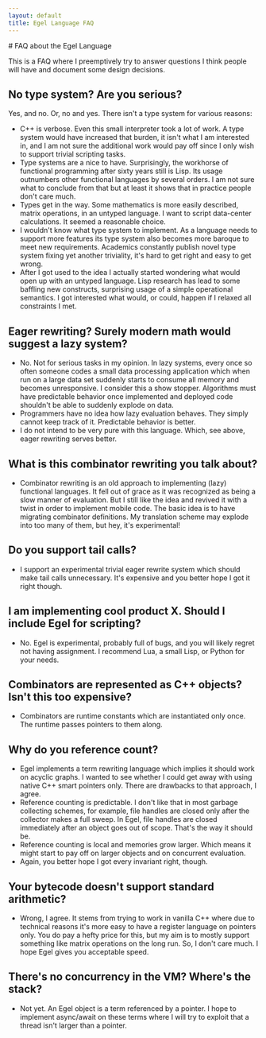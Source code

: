 ```yaml
---
layout: default
title: Egel Language FAQ
---
```

<html markdown="1">
<head>
<link rel="stylesheet" href="css/main.css">
</head>
<body markdown="1">
# FAQ about the Egel Language

This is a FAQ where I preemptively try to answer questions I think people will
have and document some design decisions.

## No type system? Are you serious?

Yes, and no. Or, no and yes. There isn't a type system for various reasons:

+ C++ is verbose. Even this small interpreter took a lot of work. A type system
  would have increased that burden, it isn't what I am interested in, and I
  am not sure the additional work would pay off since I only wish to support
  trivial scripting tasks.
+ Type systems are a nice to have. Surprisingly, the workhorse of functional
  programming after sixty years still is Lisp. Its usage outnumbers other
  functional languages by several orders. I am not sure what to conclude from that
  but at least it shows that in practice people don't care much.
+ Types get in the way. Some mathematics is more easily described, matrix operations,
  in an untyped language. I want to script data-center calculations. It seemed
  a reasonable choice.
+ I wouldn't know what type system to implement. As a language needs to
  support more features its type system also becomes more baroque to meet
  new requirements. Academics constantly publish novel type system
  fixing yet another triviality, it's hard to get right and easy to get wrong.
+ After I got used to the idea I actually started wondering what would open
  up with an untyped language. Lisp research has lead to some baffling new 
  constructs, surprising usage of a simple operational semantics. I got interested
  what would, or could, happen if I relaxed all constraints I met.

## Eager rewriting? Surely modern math would suggest a lazy system?

+ No. Not for serious tasks in my opinion. In lazy systems, every once so often
  someone codes a small data processing application which when run on a large data 
  set suddenly starts to consume all memory and becomes unresponsive. 
  I consider this a show stopper. 
  Algorithms must have predictable behavior once implemented and deployed code
  shouldn't be able to suddenly explode on data.
+ Programmers have no idea how lazy evaluation behaves. They simply cannot
  keep track of it. Predictable behavior is better.
+ I do not intend to be very pure with this language. Which, see above,
  eager rewriting serves better.

## What is this combinator rewriting you talk about?

+ Combinator rewriting is an old approach to implementing (lazy) functional
  languages. It fell out of grace as it was recognized as being a slow
  manner of evaluation. But I still like the idea and revived it with
  a twist in order to implement mobile code. The basic idea is to have
  migrating combinator definitions. My translation scheme may explode 
  into too many of them, but hey, it's experimental!

## Do you support tail calls?

+ I support an experimental trivial eager rewrite system which should
  make tail calls unnecessary. It's expensive and you better hope I got 
  it right though.
  
## I am implementing cool product X. Should I include Egel for scripting?

+ No. Egel is experimental, probably full of bugs, and you will likely regret
  not having assignment. I recommend Lua, a small Lisp, or Python for your
  needs.
  
## Combinators are represented as C++ objects? Isn't this too expensive?

+ Combinators are runtime constants which are instantiated only once. The
  runtime passes pointers to them along.

## Why do you reference count?

+ Egel implements a term rewriting language which implies it should
  work on acyclic graphs. I wanted to see whether I could get away with
  using native C++ smart pointers only. There are drawbacks to that
  approach, I agree.
+ Reference counting is predictable. I don't like that in most garbage
  collecting schemes, for example, file handles are closed only after
  the collector makes a full sweep. In Egel, file handles are closed
  immediately after an object goes out of scope. That's the way it should
  be.
+ Reference counting is local and memories grow larger.
  Which means it might start to pay off
  on larger objects and on concurrent evaluation.
+ Again, you better hope I got every invariant right, though.

## Your bytecode doesn't support standard arithmetic?

+ Wrong, I agree. It stems from trying to work in vanilla C++ where due to technical
  reasons it's more easy to have a register language on pointers only.
  You do pay a hefty price for this, but my aim is to mostly support something like
  matrix operations on the long run. So, I don't care much. I hope Egel
  gives you acceptable speed.

## There's no concurrency in the VM? Where's the stack?

+ Not yet. An Egel object is a term referenced by a pointer. I hope to implement
  async/await on these terms where I will try to exploit that a thread isn't
  larger than a pointer.
